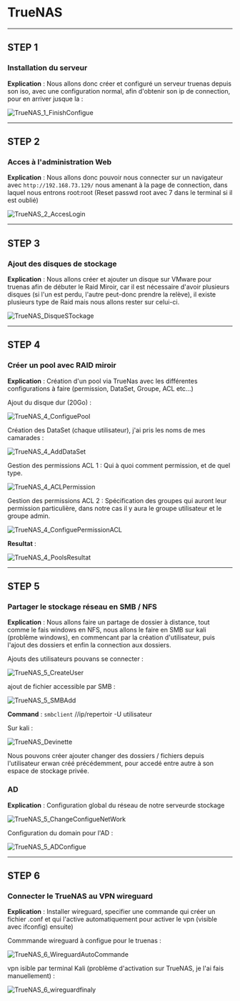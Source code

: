 # TrueNAS

---------------------------------------------------------------------------------------------
## STEP 1
### Installation du serveur

**Explication** : Nous allons donc créer et configuré un serveur truenas depuis son iso, avec une configuration normal, afin d'obtenir son ip de connection, pour en arriver jusque la : 

![TrueNAS_1_FinishConfigue](https://github.com/Asthral/Efrei/assets/151788916/6c991957-1eb5-4909-8a85-e38ce0d420c2)

---------------------------------------------------------------------------------------------
## STEP 2
### Acces à l'administration Web

**Explication** : Nous allons donc pouvoir nous connecter sur un navigateur avec `http://192.168.73.129/` nous amenant à la page de connection, dans laquel nous entrons root:root (Reset passwd root avec 7 dans le terminal si il est oublié)

![TrueNAS_2_AccesLogin](https://github.com/Asthral/Efrei/assets/151788916/5a46768e-5ad3-4fd1-a36a-1a5b1b2dc84f)

---------------------------------------------------------------------------------------------
## STEP 3
### Ajout des disques de stockage

**Explication** : Nous allons créer et ajouter un disque sur VMware pour truenas afin de débuter le Raid Miroir, car il est nécessaire d'avoir plusieurs disques (si l'un est perdu, l'autre peut-donc prendre la relève), il existe plusieurs type de Raid mais nous allons rester sur celui-ci.

![TrueNAS_DisqueSTockage](https://github.com/Asthral/Efrei/assets/151788916/a7561b5b-5e6f-46f7-85a2-d25d28edc1db)

---------------------------------------------------------------------------------------------
## STEP 4
### Créer un pool avec RAID miroir

**Explication** : Création d'un pool via TrueNas avec les différentes configurations à faire (permission, DataSet, Groupe, ACL etc...)

Ajout du disque dur (20Go) : 

![TrueNAS_4_ConfiguePool](https://github.com/Asthral/Efrei/assets/151788916/048f4e07-df8a-42d6-b1c0-1a92072a92f5)

Création des DataSet (chaque utilisateur), j'ai pris les noms de mes camarades :

![TrueNAS_4_AddDataSet](https://github.com/Asthral/Efrei/assets/151788916/fe4dc794-0c62-48df-acba-7e6257827352)

Gestion des permissions ACL 1 :
Qui à quoi comment permission, et de quel type. 

![TrueNAS_4_ACLPermission](https://github.com/Asthral/Efrei/assets/151788916/9e3f98f6-0e52-4971-b883-6dfc9e18432e)

Gestion des permissions ACL 2 :
Spécification des groupes qui auront leur permission particulière, dans notre cas il y aura le groupe utilisateur et le groupe admin.

![TrueNAS_4_ConfiguePermissionACL](https://github.com/Asthral/Efrei/assets/151788916/5515ee22-d0b9-471b-a889-63d22aec1bd0)

**Resultat** :

![TrueNAS_4_PoolsResultat](https://github.com/Asthral/Efrei/assets/151788916/9035f2cc-3ccb-4fe2-aedd-28155ef1dafc)

---------------------------------------------------------------------------------------------
## STEP 5
### Partager le stockage réseau en SMB / NFS

**Explication** : Nous allons faire un partage de dossier à distance, tout comme le fais windows en NFS, nous allons le faire en SMB sur kali (problème windows), en commencant par la création d'utilisateur, puis l'ajout des dossiers et enfin la connection aux dossiers.

Ajouts des utilisateurs pouvans se connecter : 

![TrueNAS_5_CreateUser](https://github.com/Asthral/Efrei/assets/151788916/7bc436be-88d8-4aff-90e9-e3a2cd0d9727)

ajout de fichier accessible par SMB : 

![TrueNAS_5_SMBAdd](https://github.com/Asthral/Efrei/assets/151788916/31bac52e-f5ec-4195-9770-ed50e86df15a)

**Command** : `smbclient` //ip/repertoir -U utilisateur

Sur kali : 

![TrueNAS_Devinette](https://github.com/Asthral/Efrei/assets/151788916/ce04f941-0512-4115-8acb-4732b65ae4a1)

Nous pouvons créer ajouter changer des dossiers / fichiers depuis l'utilisateur erwan créé précédemment, pour accedé entre autre à son espace de stockage privée.

### AD

**Explication** : Configuration global du réseau de notre serveurde stockage

![TrueNAS_5_ChangeConfigueNetWork](https://github.com/Asthral/Efrei/assets/151788916/e4e0be20-208a-4b69-aed8-1d82eb290888)

Configuration du domain pour l'AD :

![TrueNAS_5_ADConfigue](https://github.com/Asthral/Efrei/assets/151788916/79c4791f-9b15-47bd-be20-c7c9a8b6a542)

---------------------------------------------------------------------------------------------
## STEP 6
### Connecter le TrueNAS au VPN wireguard

**Explication** : Installer wireguard, specifier une commande qui créer un fichier .conf et qui l'active automatiquement pour activer le vpn (visible avec ifconfig) ensuite)

Commmande wireguard à configue pour le truenas :

![TrueNAS_6_WireguardAutoCommande](https://github.com/Asthral/Efrei/assets/151788916/c5654df3-7544-457c-b88c-6f54e49308e8)

vpn isible par terminal Kali (problème d'activation sur TrueNAS, je l'ai fais manuellement) :

![TrueNAS_6_wireguardfinaly](https://github.com/Asthral/Efrei/assets/151788916/256579da-d1a2-4e90-a272-a7ab77e97fe3)


